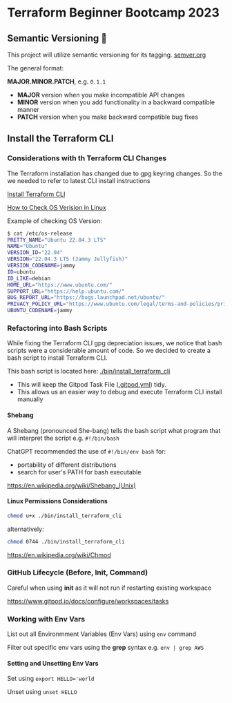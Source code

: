 # Terraform Beginner Bootcamp 2023

## Semantic Versioning :mage:

This project will utilize semantic versioning for its tagging.
[semver.org](https://semver.org/)

The general format:

**MAJOR.MINOR.PATCH**, e.g. `0.1.1`

- **MAJOR** version when you make incompatible API changes
- **MINOR** version when you add functionality in a backward compatible manner
- **PATCH** version when you make backward compatible bug fixes

## Install the Terraform CLI


### Considerations with th Terraform CLI Changes
The Terraform installation has changed due to gpg keyring changes. So the we needed to refer to latest CLI install instructions

[Install Terraform CLI](https://developer.hashicorp.com/terraform/tutorials/aws-get-started/install-cli)


[How to Check OS Verision in Linux](https://www.cyberciti.biz/faq/how-to-check-os-version-in-linux-command-line/)

Example of checking OS Version:

```sh
$ cat /etc/os-release 
PRETTY_NAME="Ubuntu 22.04.3 LTS"
NAME="Ubuntu"
VERSION_ID="22.04"
VERSION="22.04.3 LTS (Jammy Jellyfish)"
VERSION_CODENAME=jammy
ID=ubuntu
ID_LIKE=debian
HOME_URL="https://www.ubuntu.com/"
SUPPORT_URL="https://help.ubuntu.com/"
BUG_REPORT_URL="https://bugs.launchpad.net/ubuntu/"
PRIVACY_POLICY_URL="https://www.ubuntu.com/legal/terms-and-policies/privacy-policy"
UBUNTU_CODENAME=jammy
```

### Refactoring into Bash Scripts

While fixing the Terraform CLI gpg depreciation issues, we notice that bash scripts were a considerable amount of code. So we decided to create a bash script to install Terraform CLI.

This bash script is located here: [./bin/install_terraform_cli](./bin/install_terraform_cli)

- This will keep the Gitpod Task File ([.gitpod.yml](.gitpod.yml)) tidy.
- This allows us an easier way to debug and execute Terraform CLI install manually


#### Shebang

A Shebang (pronounced She-bang) tells the bash script what program that will interpret the script e.g. `#!/bin/bash`

ChatGPT recommended the use of `#!/bin/env bash` for:

- portability of different distributions
- search for user's PATH for bash executable



https://en.wikipedia.org/wiki/Shebang_(Unix)



#### Linux Permissions Considerations

```sh
chmod u+x ./bin/install_terraform_cli
```

alternatively:

```sh
chmod 0744 ./bin/install_terraform_cli
```

https://en.wikipedia.org/wiki/Chmod


### GitHub Lifecycle (Before, Init, Command)

Careful when using **init** as it will not run if restarting existing workspace

https://www.gitpod.io/docs/configure/workspaces/tasks


### Working with Env Vars

List out all Environmment Variables (Env Vars) using `env` command

Filter out specific env vars using the **grep** syntax e.g. `env | grep AWS`

#### Setting and Unsetting Env Vars

Set using `export HELLO='world`

Unset using `unset HELLO`